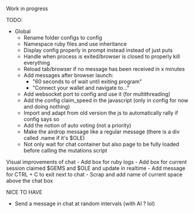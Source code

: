Work in progress

TODO:
  - Global
    - Rename folder configs to config
    - Namespace ruby files and use inheritance
    - Display config properly in prompt instead instead of just puts
    - Handle when process is exited/browser is closed to properly kill everything
    - Reload tab/browser if no message has been received in x minutes
    - Add messages after browser launch:
      - "60 seconds to of wait until exiting program"
      - "Connect your wallet and navigate to..."
    - Add websocket port to config and use it (for multithreading)
    - Add the config claim_speed in the javascript (only in config for now and doing nothing)
    - Import and adapt from old version the js to automatically rally if config says so
    - Add the notion of auto voting (not a priority)
    - Make the airdrop message like a regular message (there is a div called .name if it's $OLE)
    - Not only wait for chat container but also page to be fully loaded before calling the mutations script

  Visual improvements of chat
    - Add box for ruby logs
    - Add box for current session claimed $GEMS and $OLE and update in realtime
    - Add message for CTRL + C to exit next to chat
    - Scrap and add name of current space above the chat box

NICE TO HAVE
  - Send a message in chat at random intervals (with AI ? lol)